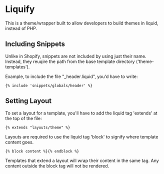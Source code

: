 # Liquify

This is a theme/wrapper built to allow developers to build themes in liquid, instead of PHP.

## Including Snippets

Unlike in Shopify, snippets are not included by using just their name. Instead, they reuqire the path from the base template directory ('theme-templates').

Example, to include the file "\_header.liquid", you'd have to write:

```
{% include 'snippets/globals/header' %}
```

## Setting Layout

To set a layout for a template, you'll have to add the liquid tag 'extends' at the top of the file: 

```
{% extends "layouts/theme" %}
```

Layouts are required to use the liquid tag 'block' to signify where template content goes. 

```
{% block content %}{% endblock %}
```

Templates that extend a layout will wrap their content in the same tag. Any content outside the block tag will not be rendered.